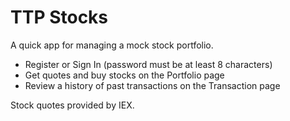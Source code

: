 # TTP Stocks

A quick app for managing a mock stock portfolio.

* Register or Sign In (password must be at least 8 characters)
* Get quotes and buy stocks on the Portfolio page
* Review a history of past transactions on the Transaction page

Stock quotes provided by IEX.
